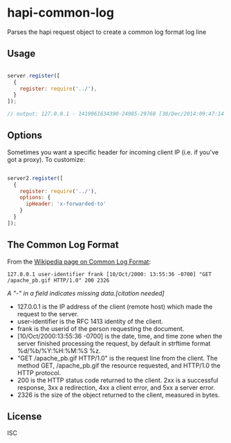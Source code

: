 
# hapi-common-log

Parses the hapi request object to create a common log format log line

## Usage

```js

server.register([
  {
    register: require('../'),
  }
]);

// output: 127.0.0.1 - 1419961634390-24985-29768 [30/Dec/2014:09:47:14 -0800] "GET /static/images/npm-logo.svg HTTP/1.1" 200 -

```

## Options

Sometimes you want a specific header for incoming client IP (i.e. if you've got a proxy). To customize:

```js

server2.register([
  {
    register: require('../'),
    options: {
      ipHeader: 'x-forwarded-to'
    }
  }
]);

```

## The Common Log Format

From the [Wikipedia page on Common Log Format](https://en.wikipedia.org/wiki/Common_Log_Format):

```
127.0.0.1 user-identifier frank [10/Oct/2000: 13:55:36 -0700] "GET /apache_pb.gif HTTP/1.0" 200 2326
```

_A "-" in a field indicates missing data.[citation needed]_

* 127.0.0.1 is the IP address of the client (remote host) which made the request to the server.
* user-identifier is the RFC 1413 identity of the client.
* frank is the userid of the person requesting the document.
* [10/Oct/2000:13:55:36 -0700] is the date, time, and time zone when the server finished processing the request, by default in strftime format %d/%b/%Y:%H:%M:%S %z.
* "GET /apache_pb.gif HTTP/1.0" is the request line from the client. The method GET, /apache_pb.gif the resource requested, and HTTP/1.0 the HTTP protocol.
* 200 is the HTTP status code returned to the client. 2xx is a successful response, 3xx a redirection, 4xx a client error, and 5xx a server error.
* 2326 is the size of the object returned to the client, measured in bytes.

## License

ISC
